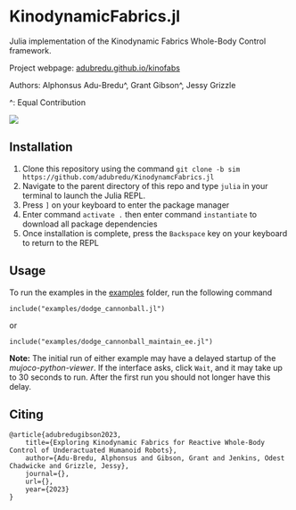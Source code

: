 # KinodynamicFabrics.jl
Julia implementation of the Kinodynamic Fabrics Whole-Body Control framework.

Project webpage: [adubredu.github.io/kinofabs](http://adubredu.github.io/kinofabs)

Authors: Alphonsus Adu-Bredu^, Grant Gibson^, Jessy Grizzle

^: Equal Contribution

![](media/trailer.gif)


## Installation
1. Clone this repository using the command `git clone -b sim https://github.com/adubredu/KinodynamcFabrics.jl`
2. Navigate to the parent directory of this repo and type  `julia` in your terminal to launch the Julia REPL.
3. Press `]` on your keyboard to enter the package manager 
4. Enter command `activate .` then enter command `instantiate` to download all package dependencies
5. Once installation is complete, press the `Backspace` key on your keyboard to return to the REPL

## Usage
To run the examples in the [examples](examples) folder, run the following command
```
include("examples/dodge_cannonball.jl")
```

or

```
include("examples/dodge_cannonball_maintain_ee.jl")
```
**Note:** The initial run of either example may have a delayed startup of the *mujoco-python-viewer*. If the interface asks, click `Wait`, and it may take up to 30 seconds to run. After the first run you should not longer have this delay. 

## Citing
```
@article{adubredugibson2023,
    title={Exploring Kinodynamic Fabrics for Reactive Whole-Body Control of Underactuated Humanoid Robots},
    author={Adu-Bredu, Alphonsus and Gibson, Grant and Jenkins, Odest Chadwicke and Grizzle, Jessy},
    journal={},
    url={},
    year={2023}
}
```
